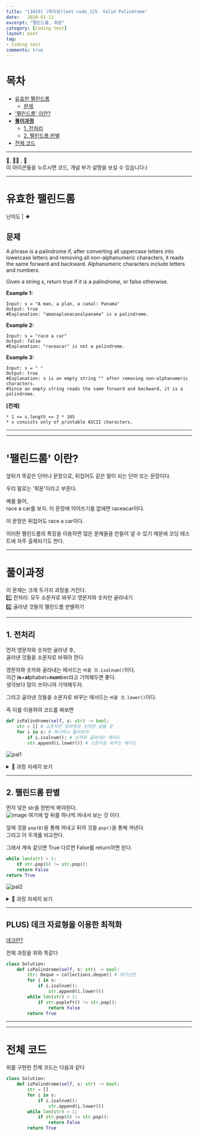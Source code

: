 ```yaml
---
title: "[1019] (파이썬)leet code_125. Valid Palindrome"
date:   2020-01-11
excerpt: "팰린드롬, 회문"
category: [Coding test]
layout: post
tag:
- Coding test
comments: true
---
```


# 목차
- [유효한 팰린드롬](#유효한-팰린드롬)
  * [문제](#문제)
- ['팰린드롬' 이란?](#-팰린드롬--이란-)
- [**풀이과정**](#--풀이과정--)
  * [1. 전처리](#1-전처리)
  * [2. 팰린드롬 판별](#2--팰린드롬-판별)
- [전체 코드](#전체-코드)


-----

👀, 🤷‍♀️ , 📜    
이 아이콘들을 누르시면 코드, 개념 부가 설명을 보실 수 있습니다:)

------





# 유효한 팰린드롬
난이도 | ★        


## 문제

A phrase is a palindrome if, after converting all uppercase letters into lowercase letters and removing all non-alphanumeric characters, it reads the same forward and backward. Alphanumeric characters include letters and numbers.

Given a string s, return true if it is a palindrome, or false otherwise.     




**Example 1:**      
```
Input: s = "A man, a plan, a canal: Panama"
Output: true
#Explanation: "amanaplanacanalpanama" is a palindrome.
```

**Example 2:**   
```
Input: s = "race a car"
Output: false
#Explanation: "raceacar" is not a palindrome.
```

**Example 3:**
```
Input: s = " "
Output: true
#Explanation: s is an empty string "" after removing non-alphanumeric characters.
#Since an empty string reads the same forward and backward, it is a palindrome.
```

**[전제]**    
```
* 1 <= s.length <= 2 * 105
* s consists only of printable ASCII characters.
```

---
----


# '팰린드롬' 이란?     
앞뒤가 똑같은 단어나 문장으로, 뒤집어도 같은 말이 되는 단어 또는 문장이다.     

우리 말로는 '회문'이라고 부른다.   

예를 들어,    
race a car를 보자. 이 문장에 띄어쓰기를 없애면 raceacar이다.     

이 문장은 뒤집어도 race a car이다.     

이러한 팰린드롬의 특징을 이용하면 많은 문제들을 만들어 낼 수 있기 때문에 코딩 테스트에 자주 출제되기도 한다.    


-------





# **풀이과정** 
이 문제는 크게 두가지 과정을 거친다.       
1️⃣ 전처리: 모두 소문자로 바꾸고 영문자와 숫자만 골라내기      
2️⃣ 골라낸 것들의 팰린드롬 판별하기      


----

## 1. 전처리

먼저 영문자와 숫자만 골라낸 후,    
골라낸 것들을 소문자로 바꿔야 한다.      

영문자와 숫자와 골라내는 매서드는 ```바꿀 것.isalnum()```이다.     
이건 **is**+**al**phabet+**num**ber라고 기억해두면 좋다.   
생각보다 많이 쓰이니까 기억해두자.         

그리고 골라낸 것들을 소문자로 바꾸는 매서드는 ```바꿀 것.lower()```이다.    

즉 이를 이용하여 코드를 짜보면

```python
def isPalindrome(self, s: str) -> bool:
	str = [] # 소문자인 알파벳과 숫자만 넣을 곳
	for i in s: # 하나하나 둘러보자
	    if i.isalnum(): # 숫자와 골라내는 매서드
		str.append(i.lower()) # 소문자로 바꾸는 매서드
```

![pal1](https://user-images.githubusercontent.com/76824611/147919817-f63e1468-dd24-432a-9f83-061c1ccfc09e.gif)

<details>
<summary>📜 과정 자세히 보기</summary>
<div markdown="1">
	
<div align="center">
<iframe src="//www.slideshare.net/slideshow/embed_code/key/CffT5uColMhSEY" width="595" height="485" frameborder="0" marginwidth="0" marginheight="0" scrolling="no" style="border:1px solid #CCC; border-width:1px; margin-bottom:5px; max-width: 100%;" allowfullscreen> </iframe> <div style="margin-bottom:5px"></div>
</div>

</div>
</details>  	
	
	
	
-----

## 2. 팰린드롬 판별
먼저 넣은 str을 한번씩 봐야된다.    
![image](https://user-images.githubusercontent.com/76824611/147916783-4c7b40d3-9e67-4f46-b340-4217e2e36687.png)
여기에 앞 뒤를 하나씩 꺼내서 보는 것 이다.     

앞에 것을 ```pop(0)```을 통해 꺼내고 뒤의 것을 ```pop()```을 통해 꺼낸다.     
그리고 이 두개를 비교한다.      

그래서 계속 같으면 True 다르면 False를 return하면 된다.       


  
```python
while len(str) > 1:
    if str.pop(0) != str.pop():
	return False
return True
```
  
![pal2](https://user-images.githubusercontent.com/76824611/147919821-0482102d-6c2f-4e74-9f23-f6a8c6cbc1d3.gif)


<details>
<summary>📜 과정 자세히 보기</summary>
<div markdown="1">	
	
<div align="center">
<iframe src="//www.slideshare.net/slideshow/embed_code/key/ClgoatkPWmoD8u" width="595" height="485" frameborder="0" marginwidth="0" marginheight="0" scrolling="no" style="border:1px solid #CCC; border-width:1px; margin-bottom:5px; max-width: 100%;" allowfullscreen> </iframe> <div style="margin-bottom:5px"></div>
</div>

	
</div>
</details>  
	
----

## PLUS) 데크 자료형을 이용한 최적화
[데크란?](https://yerimoh.github.io/Algo9/)

전체 과정을 위와 똑같다


```python
class Solution:
    def isPalindrome(self, s: str) -> bool:
        str: Deque = collections.deque() # 데크선언
        for i in s:
            if i.isalnum():
                str.append(i.lower())
        while len(str) > 1:
            if str.popleft() != str.pop():
                return False
        return True
```




-----
----

# 전체 코드

위를 구현한 전체 코드는 다음과 같다

```python
class Solution:
    def isPalindrome(self, s: str) -> bool:
        str = []
        for i in s:
            if i.isalnum():
                str.append(i.lower())
        while len(str) > 1:
            if str.pop(0) != str.pop():
                return False
        return True
```


